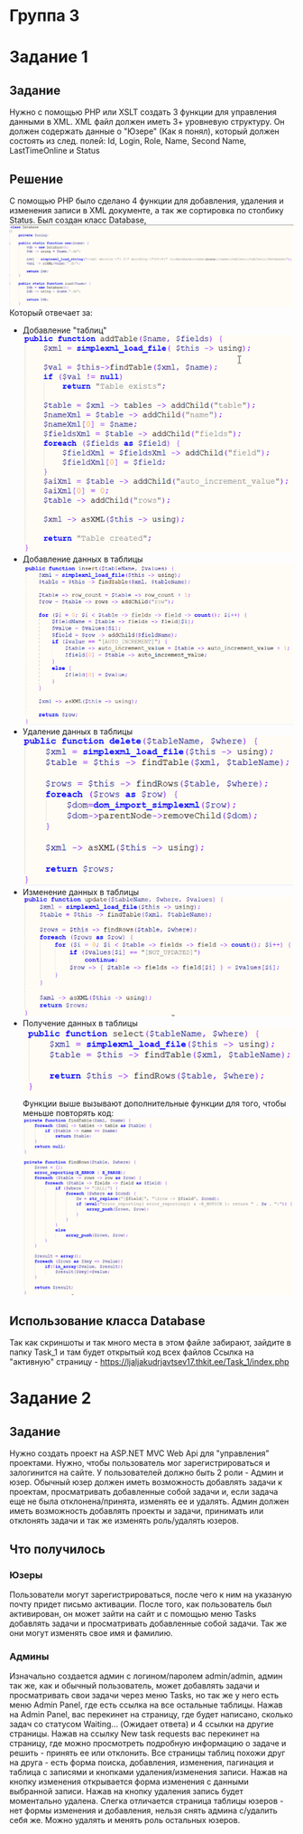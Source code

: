 # Группа 3
# Задание 1
## Задание
Нужно с помощью PHP или XSLT создать 3 функции для управления данными в XML.
XML файл должен иметь 3+ уровневую структуру. Он должен содержать данные о "Юзере" (Как я понял),
который должен состоять из след. полей: Id, Login, Role, Name, Second Name, LastTimeOnline и Status
## Решение
С помощью PHP было сделано 4 функции для добавления, удаления и изменения записи в XML документе, а так же сортировка по столбику Status.
Был создан класс Database, 
!["Инициализаторы" класса](Screen/Task_1_Screen_1.png) <br>
Который отвечает за:
* Добавление "таблиц" <br>
![Метод добавления таблицы](Screen/Task_1_Screen_2.png) <br>
* Добавление данных в таблицы <br>
![Метод добавления данных](Screen/Task_1_Screen_3.png) <br>
* Удаление данных в таблицы <br>
![Метод удаления данных](Screen/Task_1_Screen_4.png) <br>
* Изменение данных в таблицы <br>
![Метод изменения данных](Screen/Task_1_Screen_5.png) <br>
* Получение данных в таблицы <br>
![Метод получения данных](Screen/Task_1_Screen_6.png) <br>
Функции выше вызывают дополнительные функции для того, чтобы меньше повторять код: <br>
![Доп методы](Screen/Task_1_Screen_7.png) <br>
## Использование класса Database
Так как скриншоты и так много места в этом файле забирают, зайдите в папку Task_1 и там будет открытый код всех файлов
Ссылка на "активную" страницу - https://ljaljakudrjavtsev17.thkit.ee/Task_1/index.php
# Задание 2
## Задание
Нужно создать проект на ASP.NET MVC Web Api для "управления" проектами. Нужно, чтобы пользователь мог зарегистрироваться и залогинится на сайте. У пользователей должно быть 2 роли - Админ и юзер. Обычный юзер должен иметь возможность добавлять задачи к проектам, просматривать добавленные собой задачи и, если задача еще не была отклонена/принята, изменять ее и удалять. Админ должен иметь возможность добавлять проекты и задачи, принимать или отклонять задачи и так же изменять роль/удалять юзеров.
## Что получилось
### Юзеры
Пользователи могут зарегистрироваться, после чего к ним на указаную почту придет письмо активации. После того, как пользователь был активирован, он может зайти на сайт и с помощью меню Tasks добавлять задачи и просматривать добавленные собой задачи. Так же они могут изменять свое имя и фамилию.
### Админы
Изначально создается админ с логином/паролем admin/admin, админ так же, как и обычный пользователь, может добавлять задачи и просматривать свои задачи через меню Tasks, но так же у него есть меню Admin Panel, где есть ссылка на все остальные таблицы. Нажав на Admin Panel, вас перекинет на страницу, где будет написано, сколько задач со статусом Waiting... (Ожидает ответа) и 4 ссылки на другие страницы. Нажав на ссылку New task requests вас перекинет на страницу, где можно просмотреть подробную информацию о задаче и решить - принять ее или отклонить. Все страницы таблиц похожи друг на друга - есть форма поиска, добавления, изменения, пагинация и таблица с записями и кнопками удаления/изменения записи. Нажав на кнопку изменения открывается форма изменения с данными выбранной записи. Нажав на кнопку удаления запись будет моментально удалена. Слегка отличается страница таблицы юзеров - нет формы изменения и добавления, нельзя снять админа с/удалить себя же. Можно удалять и менять роль остальных юзеров.

